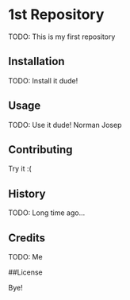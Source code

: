 # 1st Repository

TODO: This is my first repository

## Installation

TODO: Install it dude!

## Usage

TODO: Use it dude! Norman Josep

## Contributing

Try it :(

## History

TODO: Long time ago...

## Credits

TODO: Me

##License

Bye!